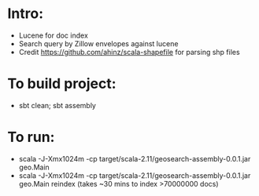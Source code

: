 # Intro:
- Lucene for doc index
- Search query by Zillow envelopes against lucene
- Credit https://github.com/ahinz/scala-shapefile for parsing shp files

# To build project:
- sbt clean; sbt assembly

# To run:
- scala -J-Xmx1024m -cp target/scala-2.11/geosearch-assembly-0.0.1.jar geo.Main
- scala -J-Xmx1024m -cp target/scala-2.11/geosearch-assembly-0.0.1.jar geo.Main reindex (takes ~30 mins to index >70000000 docs)
